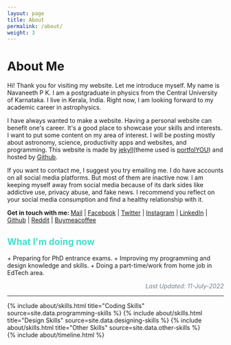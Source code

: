 ```yaml
---
layout: page
title: About
permalink: /about/
weight: 3
---
```


# **About Me**

Hi! Thank you for visiting my website. Let me introduce myself. My name is Navaneeth P K. I am a postgraduate in physics from the Central University of Karnataka. I live in Kerala, India. Right now, I am looking forward to my academic career in astrophysics.  

I have always wanted to make a website. Having a personal website can benefit one's career. It's a good place to showcase your skills and interests. I want to put some content on my area of interest. I will be posting mostly about astronomy, science, productivity apps and websites, and programming. This website is made by [jekyll](http://jekyllrb.com/)(theme used is [portfolYOU](https://github.com/YoussefRaafatNasry/portfolYOU)) and hosted by [Github](https://github.com/).  

If you want to contact me, I suggest you try emailing me. I do have accounts on all social media platforms. But most of them are inactive now. I am keeping myself away from social media because of its dark sides like addictive use, privacy abuse, and fake news. I recommend you reflect on your social media consumption and find a healthy relationship with it.

<b>Get in touch with me: </b>
[Mail](mailto:npknavaneeth@gmail.com)  |  [Facebook](https://www.facebook.com/navaneethnpk)  |  [Twitter](https://twitter.com/navaneeth_npk)  |  [Instagram](https://www.instagram.com/navaneeth_npk)  |  [LinkedIn](https://www.linkedin.com/in/navaneethnpk)  |  [Github](https://github.com/navaneethnpk)  |  [Reddit](https://www.reddit.com/user/navaneeth_npk)  |  [Buymeacoffee](https://www.buymeacoffee.com/navaneethpk)

<h2 style='color: Turquoise;'>What I'm doing now</h2>
+ Preparing for PhD entrance exams.
+ Improving my programming and design knowledge and skills.
+ Doing a part-time/work from home job in EdTech area.

<p style='text-align: right; color:	SlateGray;'><i>Last Updated: 11-July-2022</i></p>
<hr>

<div class="row">
{% include about/skills.html title="Coding Skills" source=site.data.programming-skills %}
{% include about/skills.html title="Design Skills" source=site.data.designing-skills %}
{% include about/skills.html title="Other Skills" source=site.data.other-skills %}
</div>

<div class="row">
{% include about/timeline.html %}
</div>